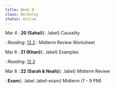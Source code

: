 ```yaml
---
title: Week 8
class: Berkeley
status: Active
---
```


Mar 4
: **20 (Sahai)**{: .label} Causality
 <!-- : [Slides](#) &#8226; [Demos](#) &#8226; [Blank Demos](#) -->
: *Reading:* [12.2](https://inferentialthinking.com/chapters/12/2/Causality.html)
 : Midterm Review Worksheet

Mar 6
: **21 (Khan)**{: .label} Examples
 <!-- : [Slides](#) &#8226; [Demos](#) &#8226; [Blank Demos](#) -->
: *Reading:* [12.3](https://inferentialthinking.com/chapters/12/3/Deflategate.html)

Mar 8
: **22 (Sarah & Noah)**{: .label} Midterm Review
 <!-- : [Slides](#) &#8226; [Demos](#) &#8226; [Blank Demos](#) -->
: **Exam**{: .label .label-exam} Midterm (7 - 9 PM)